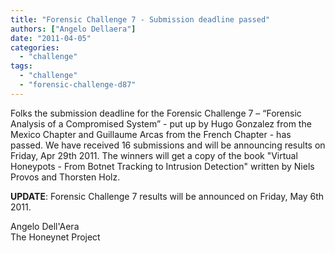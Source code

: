```yaml
---
title: "Forensic Challenge 7 - Submission deadline passed"
authors: ["Angelo Dellaera"]
date: "2011-04-05"
categories: 
  - "challenge"
tags: 
  - "challenge"
  - "forensic-challenge-d87"
---
```


Folks the submission deadline for the Forensic Challenge 7 – “Forensic Analysis of a Compromised System” - put up by Hugo Gonzalez from the Mexico Chapter and Guillaume Arcas from the French Chapter - has passed. We have received 16 submissions and will be announcing results on Friday, Apr 29th 2011. The winners will get a copy of the book "Virtual Honeypots - From Botnet Tracking to Intrusion Detection" written by Niels Provos and Thorsten Holz.  
  
**UPDATE**: Forensic Challenge 7 results will be announced on Friday, May 6th 2011. 
  
Angelo Dell'Aera  
The Honeynet Project
